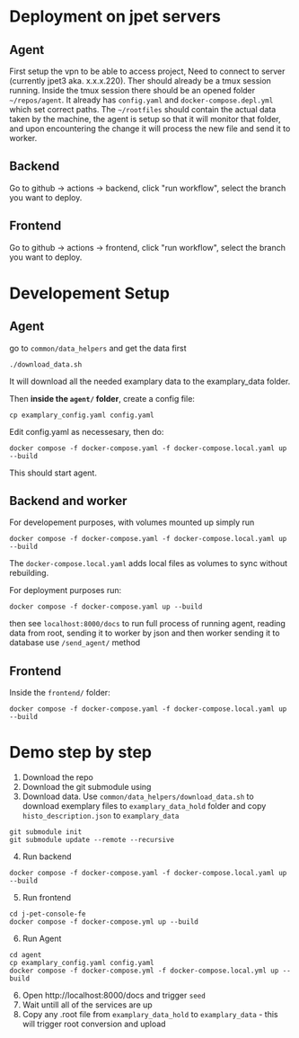 # Deployment on jpet servers

## Agent

First setup the vpn to be able to access project,
Need to connect to server (currently jpet3 aka. x.x.x.220).
Ther should already be a tmux session running.
Inside the tmux session there should be an opened folder `~/repos/agent`.
It already has `config.yaml` and `docker-compose.depl.yml` which set correct paths.
The `~/rootfiles` should contain the actual data taken by the machine, the agent is setup so that it will monitor that folder, and upon encountering the change it will process the new file and send it to worker.

## Backend

Go to github -> actions -> backend, click "run workflow", select the branch you want to deploy.

## Frontend

Go to github -> actions -> frontend, click "run workflow", select the branch you want to deploy.


# Developement Setup

## Agent
go to `common/data_helpers` and get the data first


```
./download_data.sh
```

It will download all the needed examplary data to the examplary_data folder.

Then **inside the ``agent/`` folder**, create a config file:

```
cp examplary_config.yaml config.yaml
```

Edit config.yaml as necessesary, then do:

```
docker compose -f docker-compose.yaml -f docker-compose.local.yaml up --build
```

This should start agent.

## Backend and worker

For developement purposes, with volumes mounted up simply run

```
docker compose -f docker-compose.yaml -f docker-compose.local.yaml up --build
```

The `docker-compose.local.yaml` adds local files as volumes to sync without rebuilding.

For deployment purposes run:

```
docker compose -f docker-compose.yaml up --build
```

then see `localhost:8000/docs`
to run full process of running agent, reading data from root, sending it to worker by json and then worker sending it to database use `/send_agent/` method

## Frontend

Inside the `frontend/` folder:

```
docker compose -f docker-compose.yaml -f docker-compose.local.yaml up --build
```

# Demo step by step

1. Download the repo
2. Download the git submodule using
3. Download data. Use `common/data_helpers/download_data.sh` to download exemplary files to `examplary_data_hold` folder and copy `histo_description.json` to `examplary_data`

```
git submodule init
git submodule update --remote --recursive

```

4. Run backend


```
docker compose -f docker-compose.yaml -f docker-compose.local.yaml up --build
```

5. Run frontend

```
cd j-pet-console-fe
docker compose -f docker-compose.yml up --build
```

6. Run Agent

```
cd agent
cp examplary_config.yaml config.yaml
docker compose -f docker-compose.yml -f docker-compose.local.yml up --build

```

6. Open http://localhost:8000/docs and trigger `seed`
7. Wait untill all of the services are up
8. Copy any .root file from `examplary_data_hold` to `examplary_data` - this will trigger root conversion and upload
